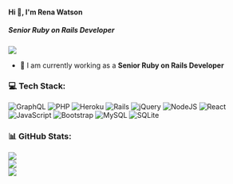 #### Hi 👋, I'm Rena Watson
##### **Senior Ruby on Rails Developer**

[![](https://visitcount.itsvg.in/api?id=renawatson68&icon=0&color=0)](https://visitcount.itsvg.in)

- 🔭 I am currently working as a **Senior Ruby on Rails Developer**

### 💻 Tech Stack:
![GraphQL](https://img.shields.io/badge/-GraphQL-E10098?style=flat&logo=graphql&logoColor=white) ![PHP](https://img.shields.io/badge/php-%23777BB4.svg?style=flat&logo=php&logoColor=white) ![Heroku](https://img.shields.io/badge/heroku-%23430098.svg?style=flat&logo=heroku&logoColor=white) ![Rails](https://img.shields.io/badge/rails-%23CC0000.svg?style=flat&logo=ruby-on-rails&logoColor=white) ![jQuery](https://img.shields.io/badge/jquery-%230769AD.svg?style=flat&logo=jquery&logoColor=white) ![NodeJS](https://img.shields.io/badge/node.js-6DA55F?style=flat&logo=node.js&logoColor=white) ![React](https://img.shields.io/badge/react-%2320232a.svg?style=flat&logo=react&logoColor=%2361DAFB) ![JavaScript](https://img.shields.io/badge/javascript-%23323330.svg?style=flat&logo=javascript&logoColor=%23F7DF1E) ![Bootstrap](https://img.shields.io/badge/bootstrap-%23563D7C.svg?style=flat&logo=bootstrap&logoColor=white) ![MySQL](https://img.shields.io/badge/mysql-%2300f.svg?style=flat&logo=mysql&logoColor=white) ![SQLite](https://img.shields.io/badge/sqlite-%2307405e.svg?style=flat&logo=sqlite&logoColor=white)

### 📊 GitHub Stats:
![](https://github-readme-stats.vercel.app/api?username=renawatson68&theme=radical&hide_border=false&include_all_commits=true&count_private=false)<br/>
![](https://github-readme-streak-stats.herokuapp.com/?user=renawatson68&theme=radical&hide_border=false)<br/>
![](https://github-readme-stats.vercel.app/api/top-langs/?username=renawatson68&theme=radical&hide_border=false&include_all_commits=true&count_private=false&layout=compact)

